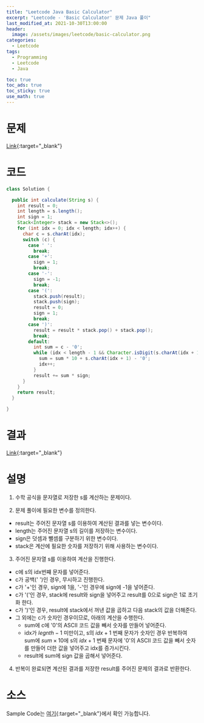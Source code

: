 ```yaml
---
title: "Leetcode Java Basic Calculator"
excerpt: "Leetcode - 'Basic Calculator' 문제 Java 풀이"
last_modified_at: 2021-10-30T13:00:00
header:
  image: /assets/images/leetcode/basic-calculator.png
categories:
  - Leetcode
tags:
  - Programming
  - Leetcode
  - Java

toc: true
toc_ads: true
toc_sticky: true
use_math: true
---
```

# 문제
[Link](https://leetcode.com/problems/basic-calculator/){:target="_blank"}

# 코드
```java
class Solution {

  public int calculate(String s) {
    int result = 0;
    int length = s.length();
    int sign = 1;
    Stack<Integer> stack = new Stack<>();
    for (int idx = 0; idx < length; idx++) {
      char c = s.charAt(idx);
      switch (c) {
        case ' ':
          break;
        case '+':
          sign = 1;
          break;
        case '-':
          sign = -1;
          break;
        case '(':
          stack.push(result);
          stack.push(sign);
          result = 0;
          sign = 1;
          break;
        case ')':
          result = result * stack.pop() + stack.pop();
          break;
        default:
          int sum = c - '0';
          while (idx < length - 1 && Character.isDigit(s.charAt(idx + 1))) {
            sum = sum * 10 + s.charAt(idx + 1) - '0';
            idx++;
          }
          result += sum * sign;
      }
    }
    return result;
  }

}
```

# 결과
[Link](https://leetcode.com/submissions/detail/579285282/){:target="_blank"}

# 설명
1. 수학 공식을 문자열로 저장한 s를 계산하는 문제이다.

2. 문제 풀이에 필요한 변수를 정의한다.
- result는 주어진 문자열 s를 이용하여 계산된 결과를 넣는 변수이다.
- length는 주어진 문자열 s의 길이를 저장하는 변수이다.
- sign은 덧셈과 뺄셈를 구분하기 위한 변수이다.
- stack은 계산에 필요한 숫자를 저장하기 위해 사용하는 변수이다.

3. 주어진 문자열 s를 이용하여 계산을 진행한다.
- c에 s의 idx번쨰 문자를 넣어준다.
- c가 공백(' ')인 경우, 무시하고 진행한다.
- c가 '+'인 경우, sign에 1을, '-'인 경우에 sign에 -1을 넣어준다.
- c가 '('인 경우, stack에 result와 sign을 넣어주고 result를 0으로 sign은 1로 초기화 한다.
- c가 ')'인 경우, result에 stack에서 꺼낸 값을 곱하고 다음 stack의 값을 더해준다.
- 그 외에는 c가 숫자인 경우이므로, 아래의 계산을 수행한다.
  - sum에 c에 '0'의 ASCII 코드 값을 빼서 숫자를 만들어 넣어준다.
  - idx가 $legnth - 1$ 미만이고, s의 $idx + 1$ 번째 문자가 숫자인 경우 반복하여 sum에 $sum \times 10$에 s의 $idx + 1$ 번째 문자에 '0'의 ASCII 코드 값을 빼서 숫자를 만들어 더한 값을 넣어주고 idx를 증가시킨다.
  - result에 sum에 sign 값을 곱해서 넣어준다.

4. 반복이 완료되면 계산된 결과를 저장한 result를 주어진 문제의 결과로 반환한다.

# 소스
Sample Code는 [여기](https://github.com/GracefulSoul/leetcode/blob/master/src/main/java/gracefulsoul/problems/BasicCalculator.java){:target="_blank"}에서 확인 가능합니다.
